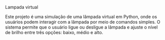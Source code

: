 Lampada virtual

Este projeto é uma simulação de uma lâmpada virtual em Python, onde os usuários podem interagir com a lâmpada por meio de comandos simples. 
O sistema permite que o usuário ligue ou desligue a lâmpada e ajuste o nível de brilho entre três opções: baixo, médio e alto.



